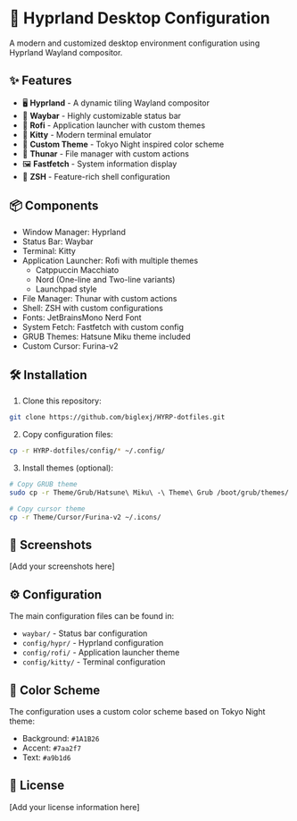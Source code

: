 # 🎨 Hyprland Desktop Configuration

A modern and customized desktop environment configuration using Hyprland Wayland compositor.

## ✨ Features

- 🖥️ **Hyprland** - A dynamic tiling Wayland compositor
- 🎯 **Waybar** - Highly customizable status bar
- 🚀 **Rofi** - Application launcher with custom themes
- 🔧 **Kitty** - Modern terminal emulator
- 🎨 **Custom Theme** - Tokyo Night inspired color scheme
- 📁 **Thunar** - File manager with custom actions
- 🖼️ **Fastfetch** - System information display
- 🐚 **ZSH** - Feature-rich shell configuration

## 📦 Components

- Window Manager: Hyprland
- Status Bar: Waybar
- Terminal: Kitty
- Application Launcher: Rofi with multiple themes
  - Catppuccin Macchiato
  - Nord (One-line and Two-line variants)
  - Launchpad style
- File Manager: Thunar with custom actions
- Shell: ZSH with custom configurations
- Fonts: JetBrainsMono Nerd Font
- System Fetch: Fastfetch with custom config
- GRUB Themes: Hatsune Miku theme included
- Custom Cursor: Furina-v2

## 🛠️ Installation

1. Clone this repository:
```bash
git clone https://github.com/biglexj/HYRP-dotfiles.git
```

2. Copy configuration files:
```bash
cp -r HYRP-dotfiles/config/* ~/.config/
```

3. Install themes (optional):
```bash
# Copy GRUB theme
sudo cp -r Theme/Grub/Hatsune\ Miku\ -\ Theme\ Grub /boot/grub/themes/

# Copy cursor theme
cp -r Theme/Cursor/Furina-v2 ~/.icons/
```

## 📸 Screenshots

[Add your screenshots here]

## ⚙️ Configuration

The main configuration files can be found in:
- `waybar/` - Status bar configuration
- `config/hypr/` - Hyprland configuration
- `config/rofi/` - Application launcher theme
- `config/kitty/` - Terminal configuration

## 🎨 Color Scheme

The configuration uses a custom color scheme based on Tokyo Night theme:
- Background: `#1A1B26`
- Accent: `#7aa2f7`
- Text: `#a9b1d6`

## 📝 License

[Add your license information here]
